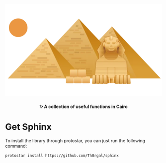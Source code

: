 <h1 align="center">
  <br>
  <img src="/logo.webp?raw=true" alt="Sphinx" width="512">
  <br>
</h1>

<h4 align="center">✨ A collection of useful functions in Cairo</h4>

# Get Sphinx

To install the library through protostar, you can just run the following command:
```console
protostar install https://github.com/Th0rgal/sphinx
```
